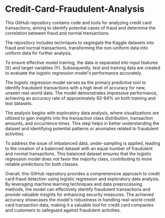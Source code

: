 # Credit-Card-Fraudulent-Analysis
This GitHub repository contains code and tools for analyzing credit card transactions, aiming to identify potential cases of fraud and determine the correlation between fraud and normal transactions.

The repository includes techniques to segregate the Kaggle datasets into fraud and normal transactions, transforming the non-uniform data into uniform data for further analysis.

To ensure effective model training, the data is separated into input features (X) and target variables (Y). Subsequently, test and training data are created to evaluate the logistic regression model's performance accurately.

The logistic regression model serves as the primary predictive tool to identify fraudulent transactions with a high level of accuracy for new, unseen real-world data. The model demonstrates impressive performance, achieving an accuracy rate of approximately 92-94% on both training and test datasets.

The analysis begins with exploratory data analysis, where visualizations are utilized to gain insights into the transaction class distribution, transaction amounts, and occurrence times. This step helps in better understanding the dataset and identifying potential patterns or anomalies related to fraudulent activities.

To address the issue of imbalanced data, under-sampling is applied, leading to the creation of a balanced dataset with an equal number of fraudulent and normal transactions. This balanced dataset ensures that the logistic regression model does not favor the majority class, contributing to more reliable predictions for both classes.

Overall, this GitHub repository provides a comprehensive approach to credit card fraud detection using logistic regression and exploratory data analysis. By leveraging machine learning techniques and data preprocessing methods, the model can effectively identify fraudulent transactions and provide valuable insights for enhancing security measures. The achieved accuracy showcases the model's robustness in handling real-world credit card transaction data, making it a valuable tool for credit card companies and customers to safeguard against fraudulent activities.
